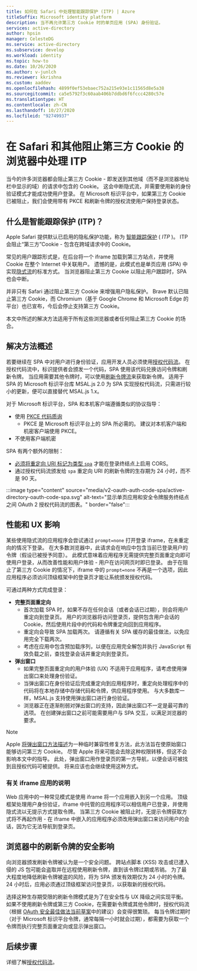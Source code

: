 ```yaml
---
title: 如何在 Safari 中处理智能跟踪保护 (ITP) | Azure
titleSuffix: Microsoft identity platform
description: 当不再允许第三方 Cookie 时的单页应用 (SPA) 身份验证。
services: active-directory
author: hpsin
manager: CelesteDG
ms.service: active-directory
ms.subservice: develop
ms.workload: identity
ms.topic: how-to
ms.date: 10/26/2020
ms.author: v-junlch
ms.reviewer: kkrishna
ms.custom: aaddev
ms.openlocfilehash: 4899f0ef53ebaec752a215e93e1c11565d8e5a38
ms.sourcegitcommit: ca5e5792f3c60aab406b7ddbd6f6fccc4280c57e
ms.translationtype: HT
ms.contentlocale: zh-CN
ms.lasthandoff: 10/27/2020
ms.locfileid: "92749937"
---
```

# <a name="handle-itp-in-safari-and-other-browsers-where-third-party-cookies-are-blocked"></a>在 Safari 和其他阻止第三方 Cookie 的浏览器中处理 ITP

当今的许多浏览器都会阻止第三方 Cookie - 即发送到其他域（而不是浏览器地址栏中显示的域）的请求中包含的 Cookie。 这会中断隐式流，并需要使用新的身份验证模式才能成功使用户登录。 在 Microsoft 标识平台中，如果第三方 Cookie 已被阻止，我们会使用带有 PKCE 和刷新令牌的授权流使用户保持登录状态。

## <a name="what-is-intelligent-tracking-protection-itp"></a>什么是智能跟踪保护 (ITP)？

Apple Safari 提供默认已启用的隐私保护功能，称为 [智能跟踪保护](https://webkit.org/tracking-prevention-policy/) ( *ITP* )。 ITP 会阻止“第三方”Cookie - 包含在跨域请求中的 Cookie。

常见的用户跟踪形式是，在后台将一个 iframe 加载到第三方站点，并使用 Cookie 在整个 Internet 中关联用户。 遗憾的是，此模式也是单页应用 (SPA) 中实现[隐式流](v2-oauth2-implicit-grant-flow.md)的标准方式。 当浏览器阻止第三方 Cookie 以阻止用户跟踪时，SPA 也会中断。

并非只有 Safari 通过阻止第三方 Cookie 来增强用户隐私保护。 Brave 默认已阻止第三方 Cookie，而 Chromium（基于 Google Chrome 和 Microsoft Edge 的平台）也已宣布，今后会停止支持第三方 Cookie。

本文中所述的解决方法适用于所有这些浏览器或者任何阻止第三方 Cookie 的场合。

## <a name="overview-of-the-solution"></a>解决方法概述

若要继续在 SPA 中对用户进行身份验证，应用开发人员必须使用[授权代码流](v2-oauth2-auth-code-flow.md)。 在授权代码流中，标识提供者会颁发一个代码，SPA 使用该代码兑换访问令牌和刷新令牌。 当应用需要其他令牌时，可以使用[刷新令牌流](v2-oauth2-auth-code-flow.md#refresh-the-access-token)来获取新令牌。 适用于 SPA 的 Microsoft 标识平台库 MSAL.js 2.0 为 SPA 实现授权代码流，只需进行较小的更新，便可以直接替代 MSAL.js 1.x。

对于 Microsoft 标识平台，SPA 和本机客户端遵循类似的协议指导：

* 使用 [PKCE 代码质询](https://tools.ietf.org/html/rfc7636)
    * PKCE 是 Microsoft 标识平台上的 SPA 所必需的。 建议对本机客户端和机密客户端使用 PKCE。
* 不使用客户端机密

SPA 有两个额外的限制：

* [必须将重定向 URI 标记为类型 `spa`](v2-oauth2-auth-code-flow.md#redirect-uri-setup-required-for-single-page-apps) 才能在登录终结点上启用 CORS。
* 通过授权代码流颁发给 `spa` 重定向 URI 的刷新令牌的生存期为 24 小时，而不是 90 天。

:::image type="content" source="media/v2-oauth-auth-code-spa/active-directory-oauth-code-spa.svg" alt-text="显示单页应用和安全令牌服务终结点之间 OAuth 2 授权代码流的图表。" border="false":::

## <a name="performance-and-ux-implications"></a>性能和 UX 影响

某些使用隐式流的应用程序会尝试通过 `prompt=none` 打开登录 iframe，在未重定向的情况下登录。 在大多数浏览器中，此请求会在响应中包含当前已登录用户的令牌（假设已被授予同意）。 此模式意味着应用程序无需提供完整页面重定向即可使用户登录，从而改善性能和用户体验 - 用户在访问网页时即已登录。 由于在阻止了第三方 Cookie 的情况下，iframe 中的 `prompt=none` 不再是一个选项，因此应用程序必须访问顶级框架中的登录页才能让系统颁发授权代码。

可通过两种方式完成登录：

* **完整页面重定向**
    * 首次加载 SPA 时，如果不存在任何会话（或者会话已过期），则会将用户重定向到登录页。 用户的浏览器将访问登录页，提供包含用户会话的 Cookie，然后使用片段中的代码和令牌重定向回到应用程序。
    * 重定向会导致 SPA 加载两次。 请遵循有关 SPA 缓存的最佳做法，以免应用完全下载两次。
    * 考虑在应用中包含预加载序列，以便在应用完全解包并执行 JavaScript 有效负载之前，查找登录会话并重定向到登录页。
* **弹出窗口**
    * 如果完整页面重定向的用户体验 (UX) 不适用于应用程序，请考虑使用弹出窗口来处理身份验证。
    * 当弹出窗口在身份验证后完成重定向到应用程序时，重定向处理程序中的代码将在本地存储中存储代码和令牌，供应用程序使用。 与大多数库一样，MSAL.js 支持使用弹出窗口进行身份验证。
    * 浏览器正在逐渐削弱对弹出窗口的支持，因此弹出窗口不一定是最可靠的选项。 在创建弹出窗口之前可能需要用户与 SPA 交互，以满足浏览器的要求。

>[!NOTE]
> Apple [将弹出窗口方法描述](https://webkit.org/blog/8311/intelligent-tracking-prevention-2-0/)为一种临时兼容性修复方法，此方法旨在使原始窗口能够访问第三方 Cookie。 尽管 Apple 将来可能会去除这种权限转移，但这不会影响本文中的指导。 此处，弹出窗口用作登录页的第一方导航，以便会话可被找到且授权代码可被提供。 将来应该也会继续使用这种方式。

### <a name="a-note-on-iframe-apps"></a>有关 iframe 应用的说明

Web 应用中的一种常见模式是使用 iframe 将一个应用嵌入到另一个应用。 顶级框架处理用户身份验证，iframe 中托管的应用程序可以相信用户已登录，并使用隐式流以无提示方式提取令牌。 当第三方 Cookie 被阻止时，无提示令牌获取方式将不再起作用 - 在 iframe 中嵌入的应用程序必须改用弹出窗口来访问用户的会话，因为它无法导航到登录页。

## <a name="security-implications-of-refresh-tokens-in-the-browser"></a>浏览器中的刷新令牌的安全影响

向浏览器颁发刷新令牌被认为是一个安全问题。 跨站点脚本 (XSS) 攻击或已遭入侵的 JS 包可能会盗取并在远程使用刷新令牌，直到该令牌过期或吊销。 为了最大程度地降低刷新令牌被盗的风险，将为 SPA 颁发有效期仅为 24 小时的令牌。 24 小时后，应用必须通过顶级框架访问登录页，以获取新的授权代码。

选择这种生存期受限的刷新令牌模式是为了在安全性与 UX 降级之间实现平衡。 如果不使用刷新令牌或第三方 Cookie，在需要新令牌或其他令牌时，授权代码流（根据 [OAuth 安全最佳做法当前草案](https://tools.ietf.org/html/draft-ietf-oauth-security-topics-14)中的建议）会变得很繁琐。 每当令牌过期时（对于 Microsoft 标识平台令牌，通常每隔一小时就会过期），都需要为获取一个令牌而执行完整页面重定向或显示弹出窗口。

## <a name="next-steps"></a>后续步骤

详细了解[授权代码流](v2-oauth2-auth-code-flow.md)。


